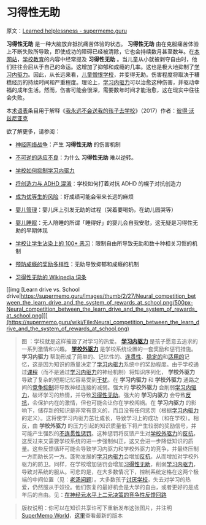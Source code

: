 # 习得性无助

原文：[Learned helplessness - supermemo.guru](https://supermemo.guru/wiki/Learned_helplessness)

 **习得性无助** 是一种大脑放弃抵抗痛苦体验的状态。 **习得性无助** 由在克服痛苦体验上不断失败所导致，即使成功的障碍已经被清除，它也会持续数月甚至数年。在[本网站](https://supermemo.guru/wiki/this_site)，[学校教育](https://supermemo.guru/wiki/schooling)的内容中经常提及 **习得性无助** 。当儿童从小就被剥夺自由时，他们往往会屈从于自己的命运。这增加了抑郁和成瘾的几率。这也是极大地抑制了[学习内驱力](https://supermemo.guru/wiki/learn_drive)。因此，从长远来看，[儿童憎恨学校](https://supermemo.guru/wiki/Why_kids_hate_school)，并变得无助。伤害程度将取决于糟糕经历的持续时间和严重程度。理论上，[学习内驱力](https://supermemo.guru/wiki/Learn_drive)可以治愈这种伤害，并驱动幸福的成年生活。然而，伤害可能会很深，需要数年时间才能治愈，这在现实中往往会失败。

本[术语表](https://supermemo.guru/wiki/Glossary)条目用于解释《[我永远不会送我的孩子去学校](https://supermemo.guru/wiki/Problem_of_Schooling)》（2017）作者：[彼得·沃兹尼亚克](https://supermemo.guru/wiki/Piotr_Wozniak)

欲了解更多，请参阅：

- [神经网络战争](https://supermemo.guru/wiki/War_of_the_networks)：产生 **习得性无助** 的伤害机制

- [不可逆的适应不良](https://supermemo.guru/wiki/Irreversible_maladaptability)：为什么 **习得性无助** 难以逆转。

- [学校如何抑制学习内驱力](https://supermemo.guru/wiki/Schools_suppress_the_learn_drive)

- [将创造力与 ADHD 混淆](https://supermemo.guru/wiki/Confusing_creativity_with_ADHD)：学校如何打着对抗 ADHD 的幌子对抗创造力

- [成为优等生的风险](https://supermemo.guru/wiki/Dangers_of_being_a_Straight_A_student)：好成绩可能会带来长远的麻烦

- [婴儿管理](https://supermemo.guru/wiki/Baby_management)：婴儿床上引发无助的过程（哭着要喝奶，在幼儿园哭等）

- [婴儿睡眠](https://supermemo.guru/wiki/Baby_sleep)：无人陪睡的所谓「睡得好」的婴儿会自我安慰，这无疑是习得性无助的早期体现

- [学校让学生沾染上的 100+ 恶习](https://supermemo.guru/wiki/100_bad_habits_learned_at_school)：限制自由所导致无助和数十种相关习惯的机制

- [预防成瘾的奖励多样性](https://supermemo.guru/wiki/Reward_diversity_in_preventing_addictions)：无助导致抑郁和成瘾的机制

- [习得性无助的 Wikipedia 词条](https://en.wikipedia.org/wiki/Learned_helplessness)

[[img [Learn drive vs. School drive|https://supermemo.guru/images/thumb/2/27/Neural_competition_between_the_learn_drive_and_the_system_of_rewards_at_school.png/500px-Neural_competition_between_the_learn_drive_and_the_system_of_rewards_at_school.png]]](https://supermemo.guru/wiki/File:Neural_competition_between_the_learn_drive_and_the_system_of_rewards_at_school.png)

> 图 ：学校就是这样摧毁了对学习的热爱。 **[学习内驱力](https://supermemo.guru/wiki/Learn_drive)** 是孩子愿意去追求的一系列激情和兴趣。 **[学校外驱力](https://supermemo.guru/wiki/School_drive)** 是学校系统设置的一套奖励和惩罚措施。 **学习内驱力** 帮助形成了简单的、记忆性的、[连贯性](https://supermemo.guru/wiki/Coherent)、[稳定的](https://supermemo.guru/wiki/Stable)和[适用的](https://supermemo.guru/wiki/Applicable)记忆，这是因为知识的质量决定了[学习内驱力](https://supermemo.guru/wiki/Learn_drive)系统中的奖励程度。由于学校通过[课程](https://supermemo.guru/wiki/Curriculum)（而不是通过[学习内驱力](https://supermemo.guru/wiki/Learn_drive)的神经机制）将知识序列化， **学校外驱力** 导致了复杂的短期记忆容易受到[干扰](https://supermemo.guru/wiki/Interference)。在 **学习内驱力** 和 **学校外驱力** 通路之间的[竞争抑制](https://supermemo.guru/wiki/War_of_the_networks)将导致神经连接的减弱。强大的 **学校外驱力** 会削弱[学习内驱力](https://supermemo.guru/wiki/Learn_drive)，破坏学习的热情，并导致[习得性无助](https://supermemo.guru/wiki/Learned_helplessness)。强大的 **学习内驱力** 会导致[反抗](https://supermemo.guru/wiki/Resistance)，会保护内在的激情，但也可能会让你在学校闯祸。在 **学习内驱力** 的影响下，储存新的知识是非常有意义的，而且没有任何惩罚（根据[学习内驱力](https://supermemo.guru/wiki/Learn_drive)的定义）。这将使学习内驱力茁壮成长，导致学习上的成功（和在学校）。相反，由 **学校外驱力** 的压力引起的知识质量低下将产生较弱的奖励信号，并可能产生强烈的[不连贯性惩罚](https://supermemo.guru/wiki/Incoherence_penalty)。这种惩罚将反馈产生对[学校外驱力](https://supermemo.guru/wiki/School_drive)的[反抗](https://supermemo.guru/wiki/Resistance)，这反过来又需要学校系统的进一步强制纠正，这又会进一步降低知识的质量。这些反馈循环可能会导致学习内驱力和学校外驱力的竞争，并最终压制一方而助长另一方。蓬勃发展的[学习内驱力](https://supermemo.guru/wiki/Learn_drive)会增加[反抗](https://supermemo.guru/wiki/Resistance)，从而增加对学校外驱力的防卫。同样，在学校增加惩罚会增加[习得性无助](https://supermemo.guru/wiki/Learned_helplessness)，削弱[学习内驱力](https://supermemo.guru/wiki/Learn_drive)，导致对系统的服从。可悲的是，在大多数情况下，控制系统定格在这两个极端的中间位置（见：[老汤问题](https://supermemo.guru/wiki/Old_soup_problem)）。大多数孩子[讨厌学校](https://supermemo.guru/wiki/Why_kids_hate_school%3F)，失去对学习的热爱，仍然服从于奴役。他们恢复的最好机会是大学的自由，或者更好的是成年后的自由。见：[在神经元水平上二元决策的竞争性反馈回路](https://supermemo.guru/wiki/Competitive_feedback_loops_in_binary_decision_making_at_neuronal_level)

> 版权说明：你可以在知识共享许可下重新发布这张图片，并注明 [SuperMemo World](https://supermemo.guru/wiki/SuperMemo_World)，[这里](https://supermemo.guru/wiki/File:Neural_competition_between_the_learn_drive_and_the_system_of_rewards_at_school.png)查看最新的版本